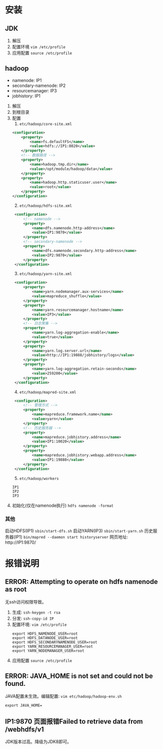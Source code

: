 # 安装

## JDK
1. 解压
2. 配置环境 ```vim /etc/profile```
3. 应用配置 ```source /etc/profile```

## hadoop
- namenode: IP1
- secondary-namenode: IP2
- resourcemanager: IP3
- jobhistory: IP1

1. 解压
2. 到根目录
3. 配置
    1. ```etc/hadoop/core-site.xml```
    ```xml
    <configuration>
        <property>
            <name>fs.defaultFS</name>
            <value>hdfs://IP1:8020</value>
        </property>
        <!-- 数据路径 -->
        <property>
            <name>hadoop.tmp.dir</name>
            <value>/opt/module/hadoop/data</value>
        </property>
        <property>
            <name>hadoop.http.staticuser.user</name>
            <value>root</value>
        </property>
    </configuration>
   ```
   2. ```etc/hadoop/hdfs-site.xml```
   ```xml
    <configuration>
        <!-- namenode -->
        <property>
            <name>dfs.namenode.http-address</name>
            <value>IP1:9870</value>
        </property>
        <!-- secondary-namenode -->
        <property>
            <name>dfs.namenode.secondary.http-address</name>
            <value>IP2:9870</value>
        </property>
    </configuration>   
   ```
   3. ```etc/hadoop/yarn-site.xml```
   ```xml
    <configuration>
        <property>
            <name>yarn.nodemanager.aux-services</name>
            <value>mapreduce_shuffle</value>
        </property>
        <property>
            <name>yarn.resourcemanager.hostname</name>
            <value>IP3</value>
        </property>
        <!-- 日志聚集 -->
        <property>
            <name>yarn.log-aggregation-enable</name>
            <value>true</value>
        </property>
        <property>
            <name>yarn.log.server.url</name>
            <value>http://IP1:19888/jobhistory/logs</value>
        </property>
        <property>
            <name>yarn.log-aggregation.retain-seconds</name>
            <value>259200</value>
        </property>   
    </configuration>   
   ```
   4. ```etc/hadoop/mapred-site.xml```
   ```xml
    <configuration>
        <!-- 管理方式 -->
        <property>
            <name>mapreduce.framework.name</name>
            <value>yarn</value>
        </property>
        <!-- 历史服务器 -->
        <property>
            <name>mapreduce.jobhistory.address</name>
            <value>IP1:10020</value>
        </property>
        <property>
            <name>mapreduce.jobhistory.webapp.address</name>
            <value>IP1:19888</value>
        </property>        
    </configuration>   
   ```
   5. ```etc/hadoop/workers```
   ```
   IP1
   IP2
   IP3
   ```
4. 初始化(仅在namenode执行) ```hdfs namenode -format```

### 其他
启动HDFS(IP1) ```sbin/start-dfs.sh```
启动YARN(IP3) ```sbin/start-yarn.sh```
历史服务器(IP1) ```bin/mapred --daemon start historyserver```
网页地址: http://IP1:9870/

# 报错说明
## ERROR: Attempting to operate on hdfs namenode as root
无ssh访问权限导致。
1. 生成: ```ssh-keygen -t rsa```
2. 分发: ```ssh-copy-id IP```
3. 配置环境: ```vim /etc/profile```
   ```
   export HDFS_NAMENODE_USER=root
   export HDFS_DATANODE_USER=root
   export HDFS_SECONDARYNAMENODE_USER=root
   export YARN_RESOURCEMANAGER_USER=root
   export YARN_NODEMANAGER_USER=root
   ```
4. 应用配置 ```source /etc/profile```

## ERROR: JAVA_HOME is not set and could not be found.
JAVA配置未生效。编辑配置: ```vim etc/hadoop/hadoop-env.sh```
```
export JAVA_HOME=
```

## IP1:9870 页面报错Failed to retrieve data from /webhdfs/v1
JDK版本过高。降级为JDK8即可。
